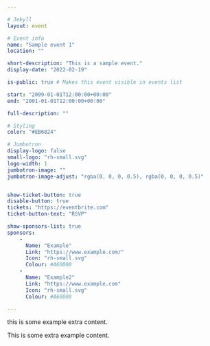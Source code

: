 ```yaml
---

# Jekyll
layout: event

# Event info
name: "Sample event 1"
location: ""

short-description: "This is a sample event."
display-date: "2022-02-19"

is-public: true # Makes this event visible in events list

start: "2099-01-01T12:00:00+00:00"
end: "2001-01-01T12:00:00+00:00"

full-description: ""

# Styling
color: "#EB6824"

# Jumbotron
display-logo: false
small-logo: "rh-small.svg"
logo-width: 1
jumbotron-image: ""
jumbotron-image-adjust: "rgba(0, 0, 0, 0.5), rgba(0, 0, 0, 0.5)"


show-ticket-button: true
disable-button: true
tickets: "https://eventbrite.com"
ticket-button-text: "RSVP"

show-sponsors-list: true
sponsors:
    -
      Name: "Example"
      Link: "https://www.example.com/"
      Icon: "rh-small.svg"
      Colour: #A60000
    -
      Name: "Example2"
      Link: "https://www.example.com"
      Icon: "rh-small.svg"
      Colour: #A60000

---
```



<section id="event-extra-content" style="background-color: {{ page.color }}">
  <div class="container text-light">
 <p class=""> this is some example extra content.</p>
</section>


This is some extra example content.

